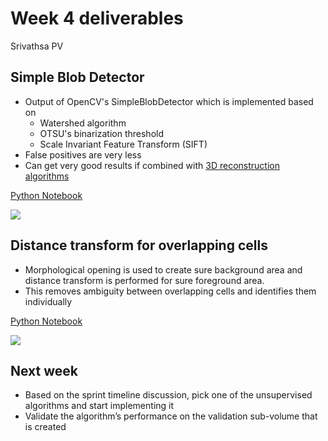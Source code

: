 # Week 4 deliverables
Srivathsa PV

## Simple Blob Detector

- Output of OpenCV's SimpleBlobDetector which is implemented based on
  - Watershed algorithm
  - OTSU's binarization threshold
  - Scale Invariant Feature Transform (SIFT)
- False positives are very less
- Can get very good results if combined with [3D reconstruction algorithms](https://www.ncbi.nlm.nih.gov/pmc/articles/PMC3873529/)

[Python Notebook](https://github.com/NeuroDataDesign/clarity-f17s18/blob/master/source/srivathsapv/opencv-blob/Simple%20Blob%20Detector.ipynb)

![](https://user-images.githubusercontent.com/1017519/30785930-36594b36-a13c-11e7-816f-5fb04fd8a870.png)

## Distance transform for overlapping cells

- Morphological opening is used to create sure background area and distance transform is performed for sure foreground area.
- This removes ambiguity between overlapping cells and identifies them individually

[Python Notebook](https://github.com/NeuroDataDesign/clarity-f17s18/blob/master/source/srivathsapv/blob-overlap/Cell%20Overlap.ipynb)

![](https://user-images.githubusercontent.com/1017519/30785927-2dc4b5dc-a13c-11e7-9e38-8f615be81c4d.png)

## Next week

- Based on the sprint timeline discussion, pick one of the unsupervised algorithms and start implementing it
- Validate the algorithm’s performance on the validation sub-volume that is created
